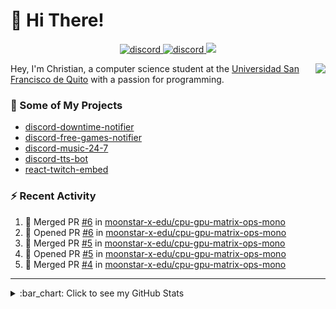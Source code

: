 # :wave: Hi There!

<p align="center">
  <a href="https://discord.gg/mhj3Zsv">
    <img alt="discord" src="https://img.shields.io/discord/730998659008823296.svg?label=&logo=discord&logoColor=ffffff&color=7389D8&labelColor=6A7EC2"/>
  </a>
  <a href="https://twitter.com/moonstar_x99">
    <img alt="discord" src="https://img.shields.io/twitter/follow/moonstar_x99?label=Follow%20Me%21&style=social"/>
  </a>
  <a href="https://badges.pufler.dev">
    <img src="https://badges.pufler.dev/visits/moonstar-x/moonstar-x?style=flat&logo=github">
  </a>
</p>

<img align="right" src="https://media.tenor.com/images/cb8fb20986aac7eef75c8ce6bc3997c0/tenor.gif" />

Hey, I'm Christian, a computer science student at the [Universidad San Francisco de Quito](http://www.usfq.edu.ec/Paginas/Inicio.aspx) with a passion for programming.

### :rocket: Some of My Projects

* [discord-downtime-notifier](https://github.com/moonstar-x/discord-downtime-notifier)
* [discord-free-games-notifier](https://github.com/moonstar-x/discord-free-games-notifier)
* [discord-music-24-7](https://github.com/moonstar-x/discord-music-24-7)
* [discord-tts-bot](https://github.com/moonstar-x/discord-tts-bot)
* [react-twitch-embed](https://github.com/moonstar-x/react-twitch-embed)

### :zap: Recent Activity

<!--START_SECTION:activity-->
1. 🎉 Merged PR [#6](https://github.com/moonstar-x-edu/cpu-gpu-matrix-ops-mono/pull/6) in [moonstar-x-edu/cpu-gpu-matrix-ops-mono](https://github.com/moonstar-x-edu/cpu-gpu-matrix-ops-mono)
2. 💪 Opened PR [#6](https://github.com/moonstar-x-edu/cpu-gpu-matrix-ops-mono/pull/6) in [moonstar-x-edu/cpu-gpu-matrix-ops-mono](https://github.com/moonstar-x-edu/cpu-gpu-matrix-ops-mono)
3. 🎉 Merged PR [#5](https://github.com/moonstar-x-edu/cpu-gpu-matrix-ops-mono/pull/5) in [moonstar-x-edu/cpu-gpu-matrix-ops-mono](https://github.com/moonstar-x-edu/cpu-gpu-matrix-ops-mono)
4. 💪 Opened PR [#5](https://github.com/moonstar-x-edu/cpu-gpu-matrix-ops-mono/pull/5) in [moonstar-x-edu/cpu-gpu-matrix-ops-mono](https://github.com/moonstar-x-edu/cpu-gpu-matrix-ops-mono)
5. 🎉 Merged PR [#4](https://github.com/moonstar-x-edu/cpu-gpu-matrix-ops-mono/pull/4) in [moonstar-x-edu/cpu-gpu-matrix-ops-mono](https://github.com/moonstar-x-edu/cpu-gpu-matrix-ops-mono)
<!--END_SECTION:activity-->

---

<details>
  <summary>
    :bar_chart: Click to see my GitHub Stats
  </summary>
  <p align="center">
    <br>
    <img alt="GitHub Stats" src="https://github-readme-stats.vercel.app/api?username=moonstar-x&count_private=true&show_icons=true&theme=dracula" />
    <br>
    <img alt="GitHub Top Languages" src="https://github-readme-stats.vercel.app/api/top-langs/?username=moonstar-x&layout=compact&theme=dracula" />
  </p>
</details>
